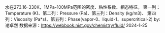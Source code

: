 水在273.16-330K，1MPa-100MPa范围的密度、粘性系数、相态特征。
第一列：Temperature (K)、第二列：Pressure (Pa)、第三列：Density (kg/m3)、
第四列：Viscosity (Pa*s)、第五列：Phase(vapor-0、liquid-1、supercritical-2)
by:谢卓然 数据来源：https://webbook.nist.gov/chemistry/fluid/
2024-1-25

